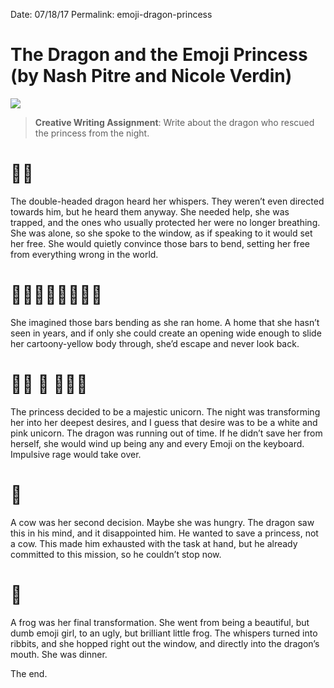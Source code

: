 Date: 07/18/17
Permalink: emoji-dragon-princess

# The Dragon and the Emoji Princess (by Nash Pitre and Nicole Verdin)

![](https://dl.dropboxusercontent.com/s/hd2ye4wc86sft9v/IMG_0088.JPG)  

> **Creative Writing Assignment**: Write about the dragon who rescued the princess from the night.

# 🐉🐲

The double-headed dragon heard her whispers. They weren’t even directed towards him, but he heard them anyway. She needed help, she was trapped, and the ones who usually protected her were no longer breathing. She was alone, so she spoke to the window, as if speaking to it would set her free. She would quietly convince those bars to bend, setting her free from everything wrong in the world.

# 🏃🏼‍♀️🏃🏼‍♀️💨💨

She imagined those bars bending as she ran home. A home that she hasn’t seen in years, and if only she could create an opening wide enough to slide her cartoony-yellow body through, she’d escape and never look back. 

# 👸🏼 🦄 🤦🏼‍♀️

The princess decided to be a majestic unicorn. The night was transforming her into her deepest desires, and I guess that desire was to be a white and pink unicorn. The dragon was running out of time. If he didn’t save her from herself, she would wind up being any and every Emoji on the keyboard. Impulsive rage would take over.

# 🐄

A cow was her second decision. Maybe she was hungry. The dragon saw this in his mind, and it disappointed him. He wanted to save a princess, not a cow. This made him exhausted with the task at hand, but he already committed to this mission, so he couldn’t stop now.

# 🐸

A frog was her final transformation. She went from being a beautiful, but dumb emoji girl, to an ugly, but brilliant little frog. The whispers turned into ribbits, and she hopped right out the window, and directly into the dragon’s mouth. She was dinner.

The end.